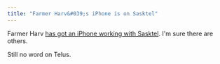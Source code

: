 ```yaml
---
title: "Farmer Harv&#039;s iPhone is on Sasktel"
---
```

<p>Farmer Harv <a href="https://www.ehmac.ca/ipod-itunes-iphone-apple-tv/89207-iphone-sasktel.html">has got an iPhone working with Sasktel</a>.  I'm sure there are others.</p>
<p>Still no word on Telus.</p>
